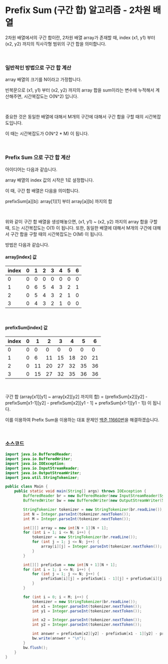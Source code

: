 # Prefix Sum (구간 합) 알고리즘 - 2차원 배열

2차원 배열에서의 구간 합이란, 2차원 배열 array가 존재할 때, index (x1, y1) 부터 (x2, y2) 까지의 직사각형 범위의 구간 합을 의미합니다.

<br>

### 일반적인 방법으로 구간 합 계산

array 배열의 크기를 N이라고 가정합니다.

빈복문으로 (x1, y1) 부터 (x2, y2) 까지의 array 합을 sum이라는 변수에 누적해서 계산해주면, 시간복잡도는 O(N^2) 입니다.

<br>

중요한 것은 동일한 배열에 대해서 M개의 구간에 대해서 구간 합을 구할 때의 시간복잡도입니다.

이 때는 시간복잡도가 O(N^2 * M) 이 됩니다.

<br>

### Prefix Sum 으로 구간 합 계산

아이디어는 다음과 같습니다.

array 배열의 index 값의 시작은 1로 설정합니다.

이 때, 구간 합 배열은 다음을 의미합니다.

prefixSum\[a][b]: array\[1][1] 부터 array\[a][b] 까지의 합

<br>

위와 같이 구간 합 배열을 생성해놓으면, (x1, y1) ~ (x2, y2) 까지의 array 합을 구할 때, 드는 시간복잡도는 O(1) 이 됩니다. 또한, 동일한 배열에 대해서 M개의 구간에 대해서 구간 합을 구할 때의 시간복잡도는 O(M) 이 됩니다.

방법은 다음과 같습니다.

#### array[index] 값

| index | 0    | 1    | 2    | 3    | 4    | 5    | 6    |
| ----- | ---- | ---- | ---- | ---- | ---- | ---- | ---- |
| 0     | 0    | 0    | 0    | 0    | 0    | 0    | 0    |
| 1     | 0    | 6    | 5    | 4    | 3    | 2    | 1    |
| 2     | 0    | 5    | 4    | 3    | 2    | 1    | 0    |
| 3     | 0    | 4    | 3    | 2    | 1    | 0    | 0    |

<br>

#### prefixSum[index] 값

| index | 0    | 1    | 2    | 3    | 4    | 5    | 6    |
| ----- | ---- | ---- | ---- | ---- | ---- | ---- | ---- |
| 0     | 0    | 0    | 0    | 0    | 0    | 0    | 0    |
| 1     | 0    | 6    | 11   | 15   | 18   | 20   | 21   |
| 2     | 0    | 11   | 20   | 27   | 32   | 35   | 36   |
| 3     | 0    | 15   | 27   | 32   | 35   | 36   | 36   |

<br>

구간 합 (array\[x1][y1] ~ array\[x2][y2] 까지의 합) = (prefixSum\[x2][y2] - prefixSum\[x1-1][y2] - prefixSum\[x2][y1 - 1] + prefixSum\[x1-1][y1 - 1]) 이 됩니다.

이를 이용하여 Prefix Sum을 이용하는 대표 문제인 [백준 11660번](https://www.acmicpc.net/problem/11660)을 해결하겠습니다.

<br>

### 소스코드

```java
import java.io.BufferedReader;
import java.io.BufferedWriter;
import java.io.IOException;
import java.io.InputStreamReader;
import java.io.OutputStreamWriter;
import java.util.StringTokenizer;

public class Main {
    public static void main(String[] args) throws IOException {
        BufferedReader br = new BufferedReader(new InputStreamReader(System.in));
        BufferedWriter bw = new BufferedWriter(new OutputStreamWriter(System.out));

        StringTokenizer tokenizer = new StringTokenizer(br.readLine());
        int N = Integer.parseInt(tokenizer.nextToken());
        int M = Integer.parseInt(tokenizer.nextToken());

        int[][] array = new int[N + 1][N + 1];
        for (int i = 1; i <= N; i++) {
            tokenizer = new StringTokenizer(br.readLine());
            for (int j = 1; j <= N; j++) {
                array[i][j] = Integer.parseInt(tokenizer.nextToken());
            }
        }

        int[][] prefixSum = new int[N + 1][N + 1];
        for (int i = 1; i <= N; i++) {
            for (int j = 1; j <= N; j++) {
                prefixSum[i][j] = prefixSum[i - 1][j] + prefixSum[i][j - 1] - prefixSum[i - 1][j - 1] + array[i][j];
            }
        }

        for (int i = 0; i < M; i++) {
            tokenizer = new StringTokenizer(br.readLine());
            int x1 = Integer.parseInt(tokenizer.nextToken());
            int y1 = Integer.parseInt(tokenizer.nextToken());

            int x2 = Integer.parseInt(tokenizer.nextToken());
            int y2 = Integer.parseInt(tokenizer.nextToken());

            int answer = prefixSum[x2][y2] - prefixSum[x1 - 1][y2] - prefixSum[x2][y1 - 1] + prefixSum[x1 - 1][y1 - 1];
            bw.write(answer + "\n");
        }
        bw.flush();
    }
}
```

